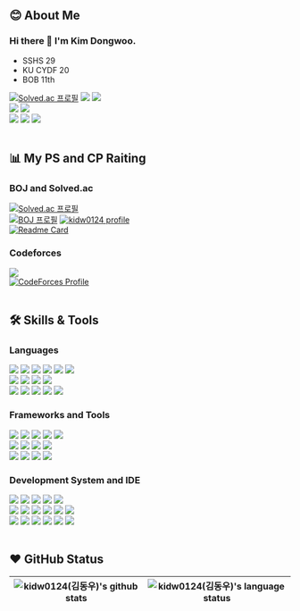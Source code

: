 
<!--
**kidw0124/kidw0124** is a ✨ _special_ ✨ repository because its `README.md` (this file) appears on your GitHub profile.

Here are some ideas to get you started:

- 🔭 I’m currently working on ...
- 🌱 I’m currently learning ...
- 👯 I’m looking to collaborate on ...
- 🤔 I’m looking for help with ...
- 💬 Ask me about ...
- 📫 How to reach me: ...
- 😄 Pronouns: ...
- ⚡ Fun fact: ...
-->

## 😊 About Me
### Hi there 👋 I'm Kim Dongwoo.
- SSHS 29
- KU CYDF 20
- BOB 11th

[![Solved.ac
프로필](http://mazassumnida.wtf/api/mini/generate_badge?boj=kidw0124)](https://solved.ac/kidw0124)
<a href="https://codeforces.com/profile/kidw0124" target="_blank"><img src="https://img.shields.io/badge/Codeforces-1F8ACB?style=flat-square&logo=Codeforces&logoColor=white"/></a>
<a href="https://www.kaggle.com/kidw0124" target="_blank"><img src="https://img.shields.io/badge/kaggle-20BEFF?style=flat-square&logo=Kaggle&logoColor=white"/></a>
<br>
<a href="mailto:kidw0124@naver.com" target="_blank"><img src="https://img.shields.io/badge/kidw0124@naver.com-03C75A?style=flat-square&logo=Naver&logoColor=white"/></a>
<a href="mailto:kidw0124@gmail.com" target="_blank"><img src="https://img.shields.io/badge/kidw0124@gmail.com-EA4335?style=flat-square&logo=Gmail&logoColor=white"/></a>
<br>
<a href="https://sleepingsnorlax.tistory.com/" target="_blank"><img src="https://img.shields.io/badge/Blog-FF9900?style=flat-square&logo=GitHub%20Sponsors&logoColor=white"/></a>
<a href="https://www.instagram.com/d._.w0o/" target="_blank"><img src="https://img.shields.io/badge/instagram-E4405F?style=flat-square&logo=Instagram&logoColor=white"/></a>
<a href="https://www.facebook.com/kidw0124/" target="_blank"><img src="https://img.shields.io/badge/facebook-1877F2?style=flat-square&logo=Facebook&logoColor=white"/></a>
<br>
<br>
## 📊 My PS and CP Raiting
### BOJ and Solved.ac
[![Solved.ac
프로필](http://mazassumnida.wtf/api/mini/generate_badge?boj=kidw0124)](https://solved.ac/kidw0124)
<br>
[![BOJ
프로필](http://mazassumnida.wtf/api/v2/generate_badge?boj=kidw0124)](https://icpc.me/kidw0124)
[![kidw0124 profile](http://mazandi.herokuapp.com/api?handle=kidw0124)](https://solved.ac/kidw0124)
<br>
[![Readme Card](https://github-readme-stats.vercel.app/api/pin/?username=kidw0124&repo=PS&theme=dark)](https://github.com/kidw0124/PS)

### Codeforces
<a href="https://codeforces.com/profile/kidw0124" target="_blank"><img src="https://img.shields.io/badge/Codeforces-1F8ACB?style=flat-square&logo=Codeforces&logoColor=white"/></a>
<br>
[![CodeForces Profile](https://cf.leed.at?id=kidw0124)](https://codeforces.com/profile/kidw0124)
<br>
<br>
## 🛠️ Skills & Tools
### Languages
![](https://img.shields.io/badge/Lang-C-informational?style=flat&logo=C&color=A8B9CC)
![](https://img.shields.io/badge/Lang-C++-informational?style=flat&logo=Cplusplus&color=00599C)
![](https://img.shields.io/badge/Lang-C%23-informational?style=flat&logo=CSharp&color=239120)
![](https://img.shields.io/badge/Lang-JAVA-informational?style=flat&logo=Oracle&color=007396)
![](https://img.shields.io/badge/Lang-JavaScript-informational?style=flat&logo=JavaScript&color=F7DF1E)
![](https://img.shields.io/badge/Lang-TypeScript-informational?style=flat&logo=TypeScript&color=3178C6)
<br>
![](https://img.shields.io/badge/Lang-Python-informational?style=flat&logo=Python&color=3776AB)
![](https://img.shields.io/badge/Lang-Visual%20Basic-informational?style=flat&logo=Microsoft&color=5E5E5E)
![](https://img.shields.io/badge/Lang-Mathematica-informational?style=flat&logo=Wolfram%20Mathematica&color=DD1100)
![](https://img.shields.io/badge/Lang-R-informational?style=flat&logo=R&color=276DC3)
<br>
![](https://img.shields.io/badge/Markup-HTML-informational?style=flat&logo=HTML5&color=E34F26)
![](https://img.shields.io/badge/Markup-LaTeX-informational?style=flat&logo=LaTeX&color=008080)
![](https://img.shields.io/badge/Markup-Markdown-informational?style=flat&logo=Markdown&color=000000)
![](https://img.shields.io/badge/Style%20Sheet-CSS-informational?style=flat&logo=CSS3&color=1572B6)
![](https://img.shields.io/badge/Style%20Sheet-SASS-informational?style=flat&logo=SASS&color=CC6699)
### Frameworks and Tools
![](https://img.shields.io/badge/Runtime-Node.js-informational?style=flat&logo=Node.JS&color=339933)
![](https://img.shields.io/badge/Framework-React-informational?style=flat&logo=react&color=61DAFB)
![](https://img.shields.io/badge/Framework-Vue-informational?style=flat&logo=Vue.js&color=4FC08D)
![](https://img.shields.io/badge/Framework-Express-informational?style=flat&logo=express&color=000000)
![](https://img.shields.io/badge/Framework-.NET-informational?style=flat&logo=.NET&color=512BD4)
<br>
![](https://img.shields.io/badge/DB-MySQL-informational?style=flat&logo=MySQL&color=4479A1)
![](https://img.shields.io/badge/DB-SQLite-informational?style=flat&logo=SQLite&color=003B57)
![](https://img.shields.io/badge/Tool-Wireshark-informational?style=flat&logo=Wireshark&color=1679A7)
![](https://img.shields.io/badge/Tool-Figma-informational?style=flat&logo=Figma&color=F24E1E)
<br>
![](https://img.shields.io/badge/Tool-Git-informational?style=flat&logo=Git&color=F05032)
[![](https://img.shields.io/badge/Tool-GitHub-informational?style=flat&logo=GitHub&color=181717)](https://github.com/kidw0124)
![](https://img.shields.io/badge/Tool-Slack-informational?style=flat&logo=Slack&color=4A154B)
![](https://img.shields.io/badge/Tool-Notion-informational?style=flat&logo=Notion&color=000000)
### Development System and IDE
![](https://img.shields.io/badge/VM-Virtual%20Box-informational?style=flat&logo=VirtualBox&color=183A61)
![](https://img.shields.io/badge/VM-VMware-informational?style=flat&logo=VMware&color=607078)
![](https://img.shields.io/badge/OS-Windows-informational?style=flat&logo=Windows&color=0078D6)
![](https://img.shields.io/badge/OS-Ubuntu-informational?style=flat&logo=Ubuntu&color=E95420)
![](https://img.shields.io/badge/OS-Kali-informational?style=flat&logo=Kali%20Linux&color=557C94)
<br>
![](https://img.shields.io/badge/IDE-Visual%20Studio-informational?style=flat&logo=Visual%20Studio&color=5C2D91)
![](https://img.shields.io/badge/IDE-VSCode-informational?style=flat&logo=Visual%20Studio%20Code&color=007ACC)
![](https://img.shields.io/badge/IDE-Eclipse-informational?style=flat&logo=Eclipse%20IDE&color=2C2255)
![](https://img.shields.io/badge/IDE-IntelliJ-informational?style=flat&logo=IntelliJ%20IDEA&color=000000)
![](https://img.shields.io/badge/IDE-PyCharm-informational?style=flat&logo=PyCharm&color=000000)
![](https://img.shields.io/badge/IDE-RStudio-informational?style=flat&logo=RStudio&color=75AADB)
<br>
![](https://img.shields.io/badge/IDE-Jupyter-informational?style=flat&logo=Jupyter&color=F37626)
![](https://img.shields.io/badge/Tool-Anaconda-informational?style=flat&logo=Anaconda&color=44A833)
![](https://img.shields.io/badge/IDE-Colab-informational?style=flat&logo=Google%20Colab&color=F9AB00)
![](https://img.shields.io/badge/IDE-Arduino-informational?style=flat&logo=Arduino&color=00979D)
![](https://img.shields.io/badge/Platform-AWS-informational?style=flat&logo=Amazon%20AWS&color=232F3E)
![](https://img.shields.io/badge/Platform-Google%20Cloud%20Platform-informational?style=flat&logo=Google%20Cloud&color=4285F4)
<br>
<br>
## ❤️ GitHub Status

| <img align="center" src="https://github-readme-stats.vercel.app/api?username=kidw0124&show_icons=true&theme=buefy&hide_border=true&count_private=true" alt="kidw0124(김동우)'s github stats" /> |<img align="center" src="https://github-readme-stats.vercel.app/api/top-langs/?username=kidw0124&layout=compact&theme=buefy&hide_border=true&langs_count=10" alt="kidw0124(김동우)'s language status"/> |
| ------------- | ------------- |




